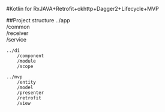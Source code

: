 #Kotlin for RxJAVA+Retrofit+okhttp+Dagger2+Lifecycle+MVP 

##Project structure
    ../app  
        /common  
        /receiver  
        /service
        
    ../di  
        /component  
        /module  
        /scope  
        
    ../mvp   
        /entity  
        /model  
        /presenter 
        /retrofit 
        /view  
    
    
 